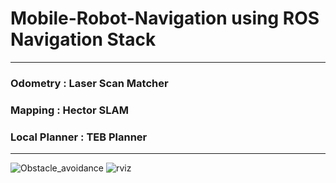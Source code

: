 # Mobile-Robot-Navigation using ROS Navigation Stack

--------------------------------------------------------

### Odometry : Laser Scan Matcher

### Mapping : Hector SLAM

### Local Planner : TEB Planner

--------------------------------------------------------

![Obstacle_avoidance](./images/Obstacle_avoidance.gif)
![rviz](./images/rviz.gif)
